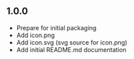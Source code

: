 ## 1.0.0
* Prepare for initial packaging
* Add icon.png
* Add icon.svg (svg source for icon.png)
* Add initial README.md documentation